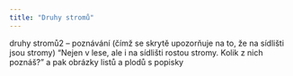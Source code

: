 ```yaml
---
title: "Druhy stromů"
---
```


druhy stromů2 – poznávání (čímž se skrytě upozorňuje na to, že na sídlišti jsou stromy) “Nejen v lese, ale i na sídlišti rostou stromy. Kolik z nich poznáš?” a pak obrázky listů a plodů s popisky
